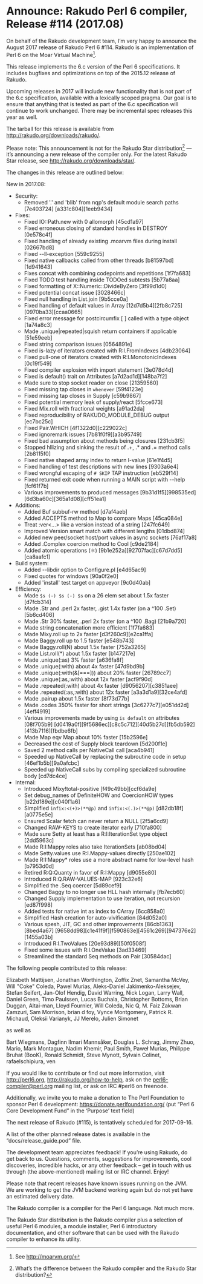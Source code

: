 # Announce: Rakudo Perl 6 compiler, Release #114 (2017.08)

On behalf of the Rakudo development team, I’m very happy to announce the
August 2017 release of Rakudo Perl 6 #114. Rakudo is an implementation of
Perl 6 on the Moar Virtual Machine[^1].

This release implements the 6.c version of the Perl 6 specifications.
It includes bugfixes and optimizations on top of
the 2015.12 release of Rakudo.

Upcoming releases in 2017 will include new functionality that is not
part of the 6.c specification, available with a lexically scoped
pragma. Our goal is to ensure that anything that is tested as part of the
6.c specification will continue to work unchanged. There may be incremental
spec releases this year as well.

The tarball for this release is available from <http://rakudo.org/downloads/rakudo/>.

Please note: This announcement is not for the Rakudo Star
distribution[^2] — it’s announcing a new release of the compiler
only. For the latest Rakudo Star release, see
<http://rakudo.org/downloads/star/>.

The changes in this release are outlined below:

New in 2017.08:
 + Security:
    + Removed '.' and 'blib' from nqp's default module search paths [7e403724]
        [a331c804][1eeb9434]
 + Fixes:
    + Fixed IO::Path.new with 0 allomorph [45cd1a97]
    + Fixed erroneous closing of standard handles in DESTROY [0e578c4f]
    + Fixed handling of already existing .moarvm files during install [02667bd8]
    + Fixed --ll-exception [559c9255]
    + Fixed native callbacks called from other threads [b81597bd][1d941643]
    + Fixes concat with combining codepoints and repetitions [1f7fa683]
    + Fixed TODO test handling inside TODOed subtests [5b77a8aa]
    + Fixed formatting of X::Numeric::DivideByZero [3f99d1d0]
    + Fixed potential concat issue [3028466c]
    + Fixed null handling in List.join [9b5cce0a]
    + Fixed handling of default values in Array [12d7d5b4][2fb8c725]
        [0970ba33][ccaa0665]
    + Fixed error message for postcircumfix [ ] called with a type object [1a74a8c3]
    + Made .unique|repeated|squish return containers if applicable [51e59eeb]
    + Fixed string comparison issues [0564891e]
    + Fixed is-lazy of iterators created with R:I.FromIndexes [4db23064]
    + Fixed pull-one of iterators created with R:I.MonotonicIndexes [0c19f549]
    + Fixed compiler explosion with import statement [3e078d4d]
    + Fixed is default() trait on Attributes [a7d2ad1d][148ba7f2]
    + Made sure to stop socket reader on close [21359560]
    + Fixed missing tap closes in `whenever` [59f4123e]
    + Fixed missing tap closes in Supply [c59b9867]
    + Fixed potential memory leak of supply/react [5fcce673]
    + Fixed Mix.roll with fractional weights [a91ad2da]
    + Fixed reproducibility of RAKUDO_MODULE_DEBUG output [ec7bc25c]
    + Fixed Pair.WHICH [4f1322d0][c229022c]
    + Fixed ignoremark issues [7b81f0f9][a3b95749]
    + Fixed bad assumption about methods being closures [231cb3f5]
    + Stopped hllizing and sinking the result of .+, .* and .= method calls [2b8115f0]
    + Fixed native shaped array index to return l-value [61e1f4d5]
    + Fixed handling of test descriptions with new lines [9303a6e4]
    + Fixed wrongful escaping of `# SKIP` TAP instruction [eb529f14]
    + Fixed returned exit code when running a MAIN script with --help [fcf61f7b]
    + Various improvements to produced messages [9b31d1f5][998535ed]
        [6d3ba60c][365a1d08][cff51ea1]
 + Additions:
    + Added Buf subbuf-rw method [d7af4aeb]
    + Added ACCEPTS method to Map to compare Maps [45ca084e]
    + Treat :ver<...> like a version instead of a string [247fc649]
    + Improved Version smart match with different lengths [01dbd874]
    + Added new peer/socket host/port values in async sockets [76af17a8]
    + Added .Complex coercion method to Cool [c9de2184]
    + Added atomic operations (⚛) [9b1e252a][92707fac][c67d7dd5][ca8aafc1]
 + Build system:
    + Added --libdir option to Configure.pl [e4d65ac9]
    + Fixed quotes for windows [90a0f2e0]
    + Added 'install' test target on appveyor [9c0d40ab]
 + Efficiency:
    + Made `$s (-) $s (-) $s` on a 26 elem set about 1.5x faster [d7fcb314]
    + Made .Str and .perl 2x faster, .gist 1.4x faster (on a ^100 .Set) [5b6cd406]
    + Made .Str 30% faster, .perl 2x faster (on a ^100 .Bag) [21b9a720]
    + Made string concatenation more efficient [1f7fa683]
    + Made Mixy.roll up to 2x faster [d3f260c9][e2ca1ffa]
    + Made Baggy.roll up to 1.5 faster [e548b743]
    + Made Baggy.roll(N) about 1.5x faster [752a3265]
    + Made List.roll(*) about 1.5x faster [b147217e]
    + Made .unique(:as) 3% faster [a636fa8f]
    + Made .unique(:with) about 4x faster [47d9bd9b]
    + Made .unique(:with(&[===])) about 20% faster [26789cc7]
    + Made .unique(:as,:with) about 12x faster [acf9f90d]
    + Made .repeated(:with) about 4x faster [d9056207][c3851aee]
    + Made .repeated(:as,:with) about 12x faster [a3a3d1a9][32ce4afd]
    + Made .pairup about 1.5x faster [8f73d77b]
    + Made .codes 350% faster for short strings [3c6277c7][e051dd2d][4eff4919]
    + Various improvements made by using `is default` on attributes [08f705b9]
        [d0419a0f][9f5686ec][c8c5c712][40d5b27d][fb5db592][413b7116][fbdbe6fb]
    + Made Map eqv Map about 10% faster [15b2596e]
    + Decreased the cost of Supply block teardown [5d200f1e]
    + Saved 2 method calls per NativeCall call [aca4b941]
    + Speeded up NativeCall by replacing the subroutine code in setup [46ef1b5b][9a0afcbc]
    + Speeded up NativeCall subs by compiling specialized subroutine body [cd7dc4ce]
 + Internal:
    + Introduced Mixy!total-positive [f49c49bb][ccf6da9e]
    + Set debug_names of DefiniteHOW and CoercionHOW types [b22d189e][c040f1a6]
    + Simplified `infix:<(+)>(**@p)` and `infix:<(.)>(**@p)` [d82db18f][a0775e5e]
    + Ensured Scalar fetch can never return a NULL [2f5a6cd9]
    + Changed RAW-KEYS to create iterator early [710fa800]
    + Made sure Setty at least has a R:I:IterationSet type object [2dd5963c]
    + Made R:I:Mappy roles also take IterationSets [ab08bd04]
    + Made Setty.values use R:I.Mappy-values directly [250ae102]
    + Made R:I:Mappy* roles use a more abstract name for low-level hash [b7953d0d]
    + Retired R:Q:Quanty in favor of R:I:Mappy [d9055e80]
    + Introduced R:Q.RAW-VALUES-MAP [923c32e6]
    + Simplified the .Seq coercer [5d89cef9]
    + Changed Baggy to no longer use HLL hash internally [fb7ecb60]
    + Changed Supply implementation to use iteration, not recursion [ed87f998]
    + Added tests for native int as index to CArray [6cc858a0]
    + Simplified Hash creation for auto-vivification [84d052a0]
    + Various spesh, JIT, GC and other improvements [86cb1363][8bed4a67]
        [9658dd98][c1e41f9f][f590863e][4561c269][947376e2][1455a03b]
    + Introduced R:I.TwoValues [20e93d89][50f0508f]
    + Fixed some issues with R:I.OneValue [3ad33469]
    + Streamlined the standard Seq methods on Pair [30584dac]


The following people contributed to this release:

Elizabeth Mattijsen, Jonathan Worthington, Zoffix Znet, Samantha McVey,
Will "Coke" Coleda, Pawel Murias, Aleks-Daniel Jakimenko-Aleksejev,
Stefan Seifert, Jan-Olof Hendig, David Warring, Nick Logan, Larry Wall,
Daniel Green, Timo Paulssen, Lucas Buchala, Christopher Bottoms,
Brian Duggan, Altai-man, Lloyd Fournier, Will Coleda, Nic Q,
M. Faiz Zakwan Zamzuri, Sam Morrison, brian d foy, Vynce Montgomery,
Patrick R. Michaud, Oleksii Varianyk, JJ Merelo, Julien Simonet

as well as

Bart Wiegmans, Dagfinn Ilmari Mannsåker, Douglas L. Schrag, Jimmy Zhuo, Mario, Mark Montague, Nadim Khemir, Paul Smith, Paweł Murias, Philippe Bruhat (BooK), Ronald Schmidt, Steve Mynott, Sylvain Colinet, rafaelschipiura, ven

If you would like to contribute or find out more information, visit
<http://perl6.org>, <http://rakudo.org/how-to-help>, ask on the
<perl6-compiler@perl.org> mailing list, or ask on IRC #perl6 on freenode.

Additionally, we invite you to make a donation to The Perl Foundation
to sponsor Perl 6 development: <https://donate.perlfoundation.org/>
(put “Perl 6 Core Development Fund” in the ‘Purpose’ text field)

The next release of Rakudo (#115), is tentatively scheduled for 2017-09-16.

A list of the other planned release dates is available in the
“docs/release_guide.pod” file.

The development team appreciates feedback! If you’re using Rakudo, do
get back to us. Questions, comments, suggestions for improvements, cool
discoveries, incredible hacks, or any other feedback – get in touch with
us through (the above-mentioned) mailing list or IRC channel. Enjoy!

Please note that recent releases have known issues running on the JVM.
We are working to get the JVM backend working again but do not yet have
an estimated delivery date.

[^1]: See <http://moarvm.org/>

[^2]: What’s the difference between the Rakudo compiler and the Rakudo
Star distribution?

The Rakudo compiler is a compiler for the Perl 6 language.
Not much more.

The Rakudo Star distribution is the Rakudo compiler plus a selection
of useful Perl 6 modules, a module installer, Perl 6 introductory
documentation, and other software that can be used with the Rakudo
compiler to enhance its utility.
